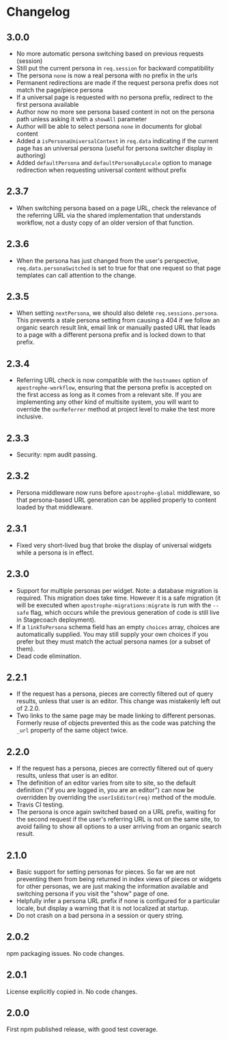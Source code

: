 # Changelog

## 3.0.0

* No more automatic persona switching based on previous requests (session)
* Still put the current persona in `req.session` for backward compatibility
* The persona `none` is now a real persona with no prefix in the urls
* Permanent redirections are made if the request persona prefix does not match the page/piece persona
* If a universal page is requested with no persona prefix, redirect to the first persona available
* Author now no more see persona based content in not on the persona path unless asking it with a `showAll` parameter
* Author will be able to select persona `none` in documents for global content
* Added a `isPersonaUniversalContext` in `req.data` indicating if the current page has an universal persona (useful for persona switcher display in authoring)
* Added `defaultPersona` and `defaultPersonaByLocale` option to manage redirection when requesting universal content without prefix

## 2.3.7

* When switching persona based on a page URL, check the relevance of the referring URL via the shared implementation that understands workflow, not a dusty copy of an older version of that function.

## 2.3.6

* When the persona has just changed from the user's perspective, `req.data.personaSwitched` is set to true for that one request so that page templates can call attention to the change.

## 2.3.5

* When setting `nextPersona`, we should also delete `req.sessions.persona`. This prevents a stale persona setting from causing a 404 if we follow an organic search result link, email link or manually pasted URL that leads to a page with a different persona prefix and is locked down to that prefix.

## 2.3.4

* Referring URL check is now compatible with the `hostnames` option of `apostrophe-workflow`, ensuring that the persona prefix is accepted on the first access as long as it comes from a relevant site. If you are implementing any other kind of multisite system, you will want to override the `ourReferrer` method at project level to make the test more inclusive.

## 2.3.3

* Security: npm audit passing.

## 2.3.2

* Persona middleware now runs before `apostrophe-global` middleware, so that persona-based URL generation can be applied properly to content loaded by that middleware.

## 2.3.1

* Fixed very short-lived bug that broke the display of universal widgets while a persona is in effect.

## 2.3.0

* Support for multiple personas per widget. Note: a database migration is required. This migration does take time. However it is a safe migration (it will be executed when `apostrophe-migrations:migrate` is run with the `--safe` flag, which occurs while the previous generation of code is still live in Stagecoach deployment).
* If a `linkToPersona` schema field has an empty `choices` array, choices are automatically supplied. You may still supply your own choices if you prefer but they must match the actual persona names (or a subset of them).
* Dead code elimination.

## 2.2.1

* If the request has a persona, pieces are correctly filtered out of query results, unless that user is an editor. This change was mistakenly left out of 2.2.0.
* Two links to the same page may be made linking to different personas. Formerly reuse of objects prevented this as the code was patching the `_url` property of the same object twice.

## 2.2.0

* If the request has a persona, pieces are correctly filtered out of query results, unless that user is an editor.
* The definition of an editor varies from site to site, so the default definition ("if you are logged in, you are an editor") can now be overridden by overriding the `userIsEditor(req)` method of the module.
* Travis CI testing.
* The persona is once again switched based on a URL prefix, waiting for the second request if the user's referring URL is not on the same site, to avoid failing to show all options to a user arriving from an organic search result.

## 2.1.0

* Basic support for setting personas for pieces. So far we are not preventing them from being returned in index views of pieces or widgets for other personas, we are just making the information available and switching persona if you visit the "show" page of one.
* Helpfully infer a persona URL prefix if none is configured for a particular locale, but display a warning that it is not localized at startup.
* Do not crash on a bad persona in a session or query string.

## 2.0.2

npm packaging issues. No code changes.

## 2.0.1

License explicitly copied in. No code changes.

## 2.0.0

First npm published release, with good test coverage.
